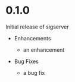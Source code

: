 # 0.1.0

Initial release of sigserver

* Enhancements
  * an enhancement

* Bug Fixes
  * a bug fix
